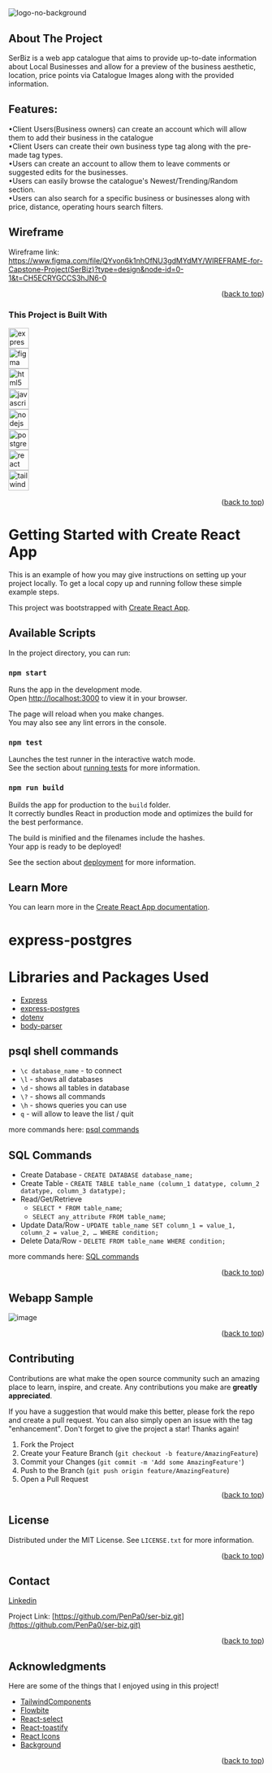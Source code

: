 <!-- PROJECT LOGO -->
<br />

<div align="center">

  <h1 align="center"></h1>
    
</div>

![logo-no-background](./client/public/SerBizMainLogo.png)

<!-- ABOUT THE PROJECT -->

## About The Project

SerBiz is a web app catalogue that aims to provide up-to-date information about Local Businesses and allow for
a preview of the business aesthetic, location,
price points via Catalogue Images along with the
provided information.

## Features:

•Client Users(Business owners) can create an account which will allow them to add their business in the catalogue<br>
•Client Users can create their own business type tag along with the pre-made tag types.<br>
•Users can create an account to allow them to leave comments or suggested edits for the businesses.<br>
•Users can easily browse the catalogue's Newest/Trending/Random section. <br>
•Users can also search for a specific business or businesses along with price, distance, operating hours search filters.<br>

## Wireframe

Wireframe link: https://www.figma.com/file/QYvon6k1nhOfNU3gdMYdMY/WIREFRAME-for-Capstone-Project(SerBiz)?type=design&node-id=0-1&t=CH5ECRYGCCS3hJN6-0

<p align="right">(<a href="#readme-top">back to top</a>)</p>

### This Project is Built With

<a href="https://expressjs.com" target="_blank" rel="noreferrer"> <img src="https://raw.githubusercontent.com/devicons/devicon/master/icons/express/express-original-wordmark.svg" alt="express" width="40" height="40"/> </a> <br>
<a href="https://www.figma.com/" target="_blank" rel="noreferrer"> <img src="https://www.vectorlogo.zone/logos/figma/figma-icon.svg" alt="figma" width="40" height="40"/> </a> <br>
<a href="https://www.w3.org/html/" target="_blank" rel="noreferrer"> <img src="https://raw.githubusercontent.com/devicons/devicon/master/icons/html5/html5-original-wordmark.svg" alt="html5" width="40" height="40"/> </a> <br>
<a href="https://developer.mozilla.org/en-US/docs/Web/JavaScript" target="_blank" rel="noreferrer"> <img src="https://raw.githubusercontent.com/devicons/devicon/master/icons/javascript/javascript-original.svg" alt="javascript" width="40" height="40"/> </a> <br>
<a href="https://nodejs.org" target="_blank" rel="noreferrer"> <img src="https://raw.githubusercontent.com/devicons/devicon/master/icons/nodejs/nodejs-original-wordmark.svg" alt="nodejs" width="40" height="40"/> </a> <br>
<a href="https://www.postgresql.org" target="_blank" rel="noreferrer"> <img src="https://raw.githubusercontent.com/devicons/devicon/master/icons/postgresql/postgresql-original-wordmark.svg" alt="postgresql" width="40" height="40"/> </a> <br>
<a href="https://reactjs.org/" target="_blank" rel="noreferrer"> <img src="https://raw.githubusercontent.com/devicons/devicon/master/icons/react/react-original-wordmark.svg" alt="react" width="40" height="40"/> </a> <br>
<a href="https://tailwindcss.com/" target="_blank" rel="noreferrer"> <img src="https://www.vectorlogo.zone/logos/tailwindcss/tailwindcss-icon.svg" alt="tailwind" width="40" height="40"/> </a><br>

<p align="right">(<a href="#readme-top">back to top</a>)</p>

<!-- GETTING STARTED -->

# Getting Started with Create React App

This is an example of how you may give instructions on setting up your project locally.
To get a local copy up and running follow these simple example steps.

This project was bootstrapped with [Create React App](https://github.com/facebook/create-react-app).

## Available Scripts

In the project directory, you can run:

### `npm start`

Runs the app in the development mode.\
Open [http://localhost:3000](http://localhost:3000) to view it in your browser.

The page will reload when you make changes.\
You may also see any lint errors in the console.

### `npm test`

Launches the test runner in the interactive watch mode.\
See the section about [running tests](https://facebook.github.io/create-react-app/docs/running-tests) for more information.

### `npm run build`

Builds the app for production to the `build` folder.\
It correctly bundles React in production mode and optimizes the build for the best performance.

The build is minified and the filenames include the hashes.\
Your app is ready to be deployed!

See the section about [deployment](https://facebook.github.io/create-react-app/docs/deployment) for more information.

## Learn More

You can learn more in the [Create React App documentation](https://facebook.github.io/create-react-app/docs/getting-started).

# express-postgres

# Libraries and Packages Used

- [Express](https://www.npmjs.com/package/express)
- [express-postgres](https://node-postgres.com/)
- [dotenv](https://www.npmjs.com/package/dotenv)
- [body-parser](https://www.npmjs.com/package/body-parser)

## psql shell commands

- `\c database_name` - to connect
- `\l` - shows all databases
- `\d` - shows all tables in database
- `\?` - shows all commands
- `\h` - shows queries you can use
- `q` - will allow to leave the list / quit

more commands here: [psql commands](https://www.javatpoint.com/psql-commands)

## SQL Commands

- Create Database - `CREATE DATABASE database_name;`
- Create Table - `CREATE TABLE table_name (column_1 datatype, column_2 datatype, column_3 datatype);`
- Read/Get/Retrieve
  - `SELECT * FROM table_name`;
  - `SELECT any_attribute FROM table_name`;
- Update Data/Row - `UPDATE table_name SET column_1 = value_1, column_2 = value_2, … WHERE condition;`
- Delete Data/Row - `DELETE FROM table_name WHERE condition;`

more commands here: [SQL commands](https://www.freecodecamp.org/news/basic-sql-commands/)

<p align="right">(<a href="#readme-top">back to top</a>)</p>

<!-- USAGE EXAMPLES -->

## Webapp Sample

![image](./client/public/WebAppSamplePhoto.png)

<p align="right">(<a href="#readme-top">back to top</a>)</p>

<!-- CONTRIBUTING -->

## Contributing

Contributions are what make the open source community such an amazing place to learn, inspire, and create. Any contributions you make are **greatly appreciated**.

If you have a suggestion that would make this better, please fork the repo and create a pull request. You can also simply open an issue with the tag "enhancement".
Don't forget to give the project a star! Thanks again!

1. Fork the Project
2. Create your Feature Branch (`git checkout -b feature/AmazingFeature`)
3. Commit your Changes (`git commit -m 'Add some AmazingFeature'`)
4. Push to the Branch (`git push origin feature/AmazingFeature`)
5. Open a Pull Request

<p align="right">(<a href="#readme-top">back to top</a>)</p>

<!-- LICENSE -->

## License

Distributed under the MIT License. See `LICENSE.txt` for more information.

<p align="right">(<a href="#readme-top">back to top</a>)</p>

<!-- CONTACT -->

## Contact

[Linkedin]()

Project Link: [https://github.com/PenPa0/ser-biz.git](https://github.com/PenPa0/ser-biz.git)

<p align="right">(<a href="#readme-top">back to top</a>)</p>

<!-- ACKNOWLEDGMENTS -->

## Acknowledgments

Here are some of the things that I enjoyed using in this project!

- [TailwindComponents](https://tailwindcomponents.com/)
- [Flowbite](https://flowbite.com/)
- [React-select](https://react-select.com/home)
- [React-toastify](https://fkhadra.github.io/react-toastify/introduction/)
- [React Icons](https://react-icons.github.io/react-icons/search)
- [Background](https://www.toptal.com/designers/subtlepatterns/)

<p align="right">(<a href="#readme-top">back to top</a>)</p>
